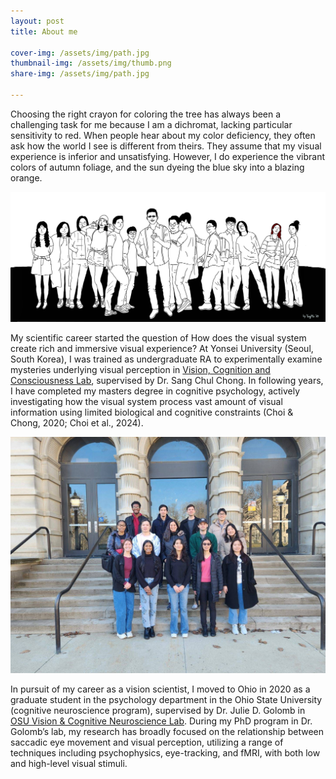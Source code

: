 ```yaml
---
layout: post
title: About me

cover-img: /assets/img/path.jpg
thumbnail-img: /assets/img/thumb.png
share-img: /assets/img/path.jpg

---
```




Choosing the right crayon for coloring the tree has always been a challenging task for me because I am a dichromat, lacking particular sensitivity to red. When people hear about my color deficiency, they often ask how the world I see is different from theirs. They assume that my visual experience is inferior and unsatisfying. However, I do experience the vibrant colors of autumn foliage, and the sun dyeing the blue sky into a blazing orange. 

![vcclab](/assets/img/vcc.jpg)

My scientific career started the question of How does the visual system create rich and immersive visual experience? At Yonsei University (Seoul, South Korea), I was trained as undergraduate RA to experimentally examine mysteries underlying visual perception in [Vision, Cognition and Consciousness Lab](https://vcc.yonsei.ac.kr), supervised by Dr. Sang Chul Chong. In following years, I have completed my masters degree in cognitive psychology, actively investigating how the visual system process vast amount of visual information using limited biological and cognitive constraints (Choi & Chong, 2020; Choi et al., 2024).

![jglab](/assets/img/jglab.jpeg)

In pursuit of my career as a vision scientist, I moved to Ohio in 2020 as a graduate student in the psychology department in the Ohio State University (cognitive neuroscience program), supervised by Dr. Julie D. Golomb in [OSU Vision & Cognitive Neuroscience Lab](https://u.osu.edu/golomblab/). During my PhD program in Dr. Golomb’s lab, my research has broadly focused on the relationship between saccadic eye movement and visual perception, utilizing a range of techniques including psychophysics, eye-tracking, and fMRI, with both low and high-level visual stimuli.



